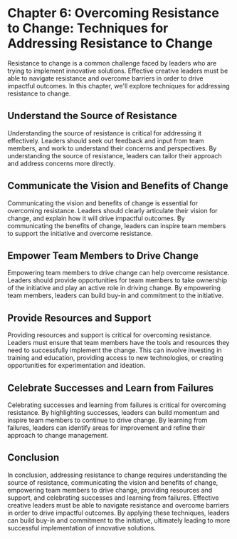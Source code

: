Chapter 6: Overcoming Resistance to Change: Techniques for Addressing Resistance to Change
==========================================================================================

Resistance to change is a common challenge faced by leaders who are trying to implement innovative solutions. Effective creative leaders must be able to navigate resistance and overcome barriers in order to drive impactful outcomes. In this chapter, we'll explore techniques for addressing resistance to change.

Understand the Source of Resistance
-----------------------------------

Understanding the source of resistance is critical for addressing it effectively. Leaders should seek out feedback and input from team members, and work to understand their concerns and perspectives. By understanding the source of resistance, leaders can tailor their approach and address concerns more directly.

Communicate the Vision and Benefits of Change
---------------------------------------------

Communicating the vision and benefits of change is essential for overcoming resistance. Leaders should clearly articulate their vision for change, and explain how it will drive impactful outcomes. By communicating the benefits of change, leaders can inspire team members to support the initiative and overcome resistance.

Empower Team Members to Drive Change
------------------------------------

Empowering team members to drive change can help overcome resistance. Leaders should provide opportunities for team members to take ownership of the initiative and play an active role in driving change. By empowering team members, leaders can build buy-in and commitment to the initiative.

Provide Resources and Support
-----------------------------

Providing resources and support is critical for overcoming resistance. Leaders must ensure that team members have the tools and resources they need to successfully implement the change. This can involve investing in training and education, providing access to new technologies, or creating opportunities for experimentation and ideation.

Celebrate Successes and Learn from Failures
-------------------------------------------

Celebrating successes and learning from failures is critical for overcoming resistance. By highlighting successes, leaders can build momentum and inspire team members to continue to drive change. By learning from failures, leaders can identify areas for improvement and refine their approach to change management.

Conclusion
----------

In conclusion, addressing resistance to change requires understanding the source of resistance, communicating the vision and benefits of change, empowering team members to drive change, providing resources and support, and celebrating successes and learning from failures. Effective creative leaders must be able to navigate resistance and overcome barriers in order to drive impactful outcomes. By applying these techniques, leaders can build buy-in and commitment to the initiative, ultimately leading to more successful implementation of innovative solutions.
